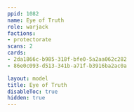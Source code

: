 ```yaml
---
ppid: 1082
name: Eye of Truth
role: warjack
factions:
- protectorate
scans: 2
cards:
- 2da1866c-b985-318f-bfe0-5a2aa062c282
- 86e0c093-d513-341b-a71f-b3916ba2ac0a

layout: model
title: Eye of Truth
disableToc: true
hidden: true
---
```

